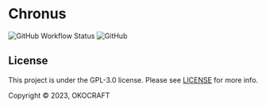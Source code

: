# Chronus

<!-- ![GitHub release (latest SemVer)](https://img.shields.io/github/v/release/okocraft/Chronus) --->
![GitHub Workflow Status](https://img.shields.io/github/actions/workflow/status/okocraft/Chronus/build.yml?branch=main)
![GitHub](https://img.shields.io/github/license/okocraft/Chronus)

## License

This project is under the GPL-3.0 license. Please see [LICENSE](LICENSE) for more info.

Copyright © 2023, OKOCRAFT
